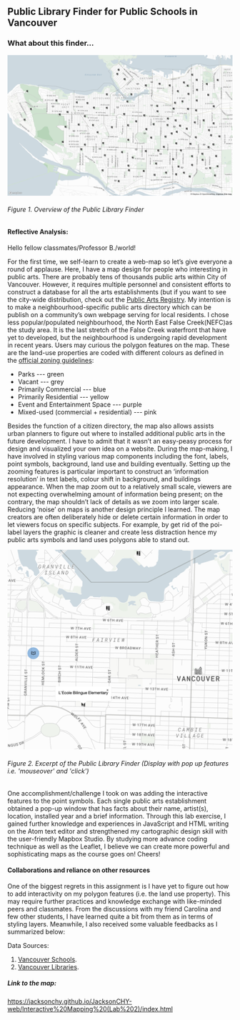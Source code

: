 ## Public Library Finder for Public Schools in Vancouver


### What about this finder… 

![alt text][logo]

[logo]:https://github.com/JacksonCHY/JacksonCHY-web/blob/master/Interactive%20Mapping%20(Lab%202)/Overview.png "Public Library Finder for Vancouver Public Schools"
###### Figure 1. Overview of the Public Library Finder

#### Reflective Analysis: 

Hello fellow classmates/Professor B./world! 

For the first time, we self-learn to create a web-map so let’s give everyone a round of applause. Here, I have a map design for people who interesting in public arts. There are probably tens of thousands public arts within City of Vancouver. However, it requires multiple personnel and consistent efforts to construct a database for all the arts establishments (but if you want to see the city-wide distribution, check out the  [Public Arts Registry](https://covapp.vancouver.ca/PublicArtRegistry/HomePage.aspx). My intention is to make a neighbourhood-specific public arts directory which can be publish on a community’s own webpage serving for local residents. I chose less popular/populated neighbourhood, the North East False Creek(NEFC)as the study area. It is the last stretch of the False Creek waterfront that have yet to developed, but the neighbourhood is undergoing rapid development in recent years. Users may curious the polygon features on the map. These are the land-use properties are coded with different colours as defined in the [official zoning guidelines]( https://vancouver.ca/home-property-development/northeast-false-creek.asp): 
- Parks --- green
- Vacant --- grey
- Primarily Commercial --- blue
- Primarily Residential --- yellow
- Event and Entertainment Space --- purple
- Mixed-used (commercial + residential) --- pink

Besides the function of a citizen directory, the map also allows assists urban planners to figure out where to installed additional public arts in the future development. 
I have to admit that it wasn’t an easy-peasy process for design and visualized your own idea on a website. During the map-making, I have involved in styling various map components including the font, labels, point symbols, background, land use and building eventually. Setting up the zooming features is particular important to construct an ‘information resolution’ in text labels, colour shift in background, and buildings appearance. When the map zoom out to a relatively small scale, viewers are not expecting overwhelming amount of information being present; on the contrary, the map shouldn’t lack of details as we zoom into larger scale. Reducing ‘noise’ on maps is another design principle I learned. The map creators are often deliberately hide or delete certain information in order to let viewers focus on specific subjects. For example, by get rid of the poi-label layers the graphic is cleaner and create less distraction hence my public arts symbols and land uses polygons able to stand out.

![alt text](https://github.com/JacksonCHY/JacksonCHY-web/blob/master/Interactive%20Mapping%20(Lab%202)/Excerpt.png "Excerpt Of My Map")
###### Figure 2. Excerpt of the Public Library Finder (Display with pop up features i.e. 'mouseover' and 'click')

One accomplishment/challenge I took on was adding the interactive features to the point symbols. Each single public arts establishment obtained a pop-up window that has facts about their name, artist(s), location, installed year and a brief information. Through this lab exercise, I gained further knowledge and experiences in JavaScript and HTML writing on the Atom text editor and strengthened my cartographic design skill with the user-friendly Mapbox Studio. By studying more advance coding technique as well as the Leaflet, I believe we can create more powerful and sophisticating maps as the course goes on!
Cheers!

#### Collaborations and reliance on other resources
One of the biggest regrets in this assignment is I have yet to figure out how to add interactivity on my polygon features (i.e. the land use property). This may require further practices and knowledge exchange with like-minded peers and classmates. From the discussions with my friend Carolina and few other students, I have learned quite a bit from them as in terms of styling layers. Meanwhile, I also received some valuable feedbacks as I summarized below: 

Data Sources: 
1. [Vancouver Schools](http://hub.arcgis.com/datasets/80dc363cffa84820ad015fb33e456407_0).
2. [Vancouver Libraries](http://hub.arcgis.com/datasets/56825b80e6fc406988332c3a933efc31_0).
 

##### Link to the map: 
https://jacksonchy.github.io/JacksonCHY-web/Interactive%20Mapping%20(Lab%202)/index.html
